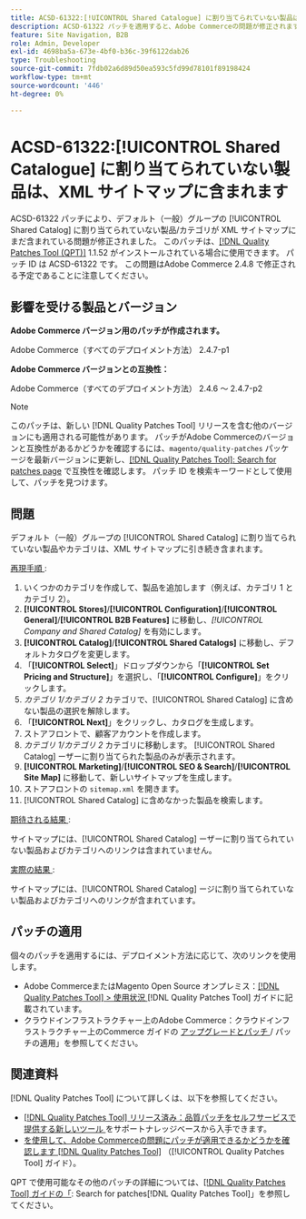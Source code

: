 ```yaml
---
title: ACSD-61322:[!UICONTROL Shared Catalogue] に割り当てられていない製品は、XML サイトマップに含まれます
description: ACSD-61322 パッチを適用すると、Adobe Commerceの問題が修正されます。この問題では、デフォルト（一般）グループの [!UICONTROL Shared Catalog] に割り当てられていない products/categories が、XML サイトマップに引き続き含まれます。
feature: Site Navigation, B2B
role: Admin, Developer
exl-id: 4698ba5a-673e-4bf0-b36c-39f6122dab26
type: Troubleshooting
source-git-commit: 7fdb02a6d89d50ea593c5fd99d78101f89198424
workflow-type: tm+mt
source-wordcount: '446'
ht-degree: 0%

---
```


# ACSD-61322:[!UICONTROL Shared Catalogue] に割り当てられていない製品は、XML サイトマップに含まれます

ACSD-61322 パッチにより、デフォルト（一般）グループの [!UICONTROL Shared Catalog] に割り当てられていない製品/カテゴリが XML サイトマップにまだ含まれている問題が修正されました。 このパッチは、[[!DNL Quality Patches Tool (QPT)]](https://experienceleague.adobe.com/ja/docs/commerce-operations/tools/quality-patches-tool/quality-patches-tool-to-self-serve-quality-patches) 1.1.52 がインストールされている場合に使用できます。 パッチ ID は ACSD-61322 です。 この問題はAdobe Commerce 2.4.8 で修正される予定であることに注意してください。

## 影響を受ける製品とバージョン

**Adobe Commerce バージョン用のパッチが作成されます。**

Adobe Commerce（すべてのデプロイメント方法） 2.4.7-p1

**Adobe Commerce バージョンとの互換性：**

Adobe Commerce（すべてのデプロイメント方法） 2.4.6 ～ 2.4.7-p2

>[!NOTE]
>
>このパッチは、新しい [!DNL Quality Patches Tool] リリースを含む他のバージョンにも適用される可能性があります。 パッチがAdobe Commerceのバージョンと互換性があるかどうかを確認するには、`magento/quality-patches` パッケージを最新バージョンに更新し、[[!DNL Quality Patches Tool]: Search for patches page](https://experienceleague.adobe.com/tools/commerce-quality-patches/index.html?lang=ja) で互換性を確認します。 パッチ ID を検索キーワードとして使用して、パッチを見つけます。

## 問題

デフォルト（一般）グループの [!UICONTROL Shared Catalog] に割り当てられていない製品やカテゴリは、XML サイトマップに引き続き含まれます。

<u> 再現手順 </u>:

1. いくつかのカテゴリを作成して、製品を追加します（例えば、カテゴリ 1 とカテゴリ 2）。
1. **[!UICONTROL Stores]**/**[!UICONTROL Configuration]**/**[!UICONTROL General]**/**[!UICONTROL B2B Features]** に移動し、*[!UICONTROL Company and Shared Catalog]* を有効にします。
1. **[!UICONTROL Catalog]**/**[!UICONTROL Shared Catalogs]** に移動し、デフォルトカタログを変更します。
1. 「**[!UICONTROL Select]**」ドロップダウンから「**[!UICONTROL Set Pricing and Structure]**」を選択し、「**[!UICONTROL Configure]**」をクリックします。
1. *カテゴリ 1/カテゴリ 2* カテゴリで、[!UICONTROL Shared Catalog] に含めない製品の選択を解除します。
1. 「**[!UICONTROL Next]**」をクリックし、カタログを生成します。
1. ストアフロントで、顧客アカウントを作成します。
1. *カテゴリ 1/カテゴリ 2* カテゴリに移動します。 [!UICONTROL Shared Catalog] ーザーに割り当てられた製品のみが表示されます。
1. **[!UICONTROL Marketing]**/**[!UICONTROL SEO & Search]**/**[!UICONTROL Site Map]** に移動して、新しいサイトマップを生成します。
1. ストアフロントの `sitemap.xml` を開きます。
1. [!UICONTROL Shared Catalog] に含めなかった製品を検索します。

<u> 期待される結果 </u>:

サイトマップには、[!UICONTROL Shared Catalog] ーザーに割り当てられていない製品およびカテゴリへのリンクは含まれていません。

<u> 実際の結果 </u>:

サイトマップには、[!UICONTROL Shared Catalog] ージに割り当てられていない製品およびカテゴリへのリンクが含まれています。

## パッチの適用

個々のパッチを適用するには、デプロイメント方法に応じて、次のリンクを使用します。

* Adobe CommerceまたはMagento Open Source オンプレミス：[[!DNL Quality Patches Tool] > 使用状況 ](/help/tools/quality-patches-tool/usage.md) [!DNL Quality Patches Tool] ガイドに記載されています。
* クラウドインフラストラクチャー上のAdobe Commerce：クラウドインフラストラクチャー上のCommerce ガイドの [ アップグレードとパッチ ](https://experienceleague.adobe.com/docs/commerce-cloud-service/user-guide/develop/upgrade/apply-patches.html?lang=ja)/ パッチの適用」を参照してください。

## 関連資料

[!DNL Quality Patches Tool] について詳しくは、以下を参照してください。

* [[!DNL Quality Patches Tool]  リリース済み：品質パッチをセルフサービスで提供する新しいツール ](https://experienceleague.adobe.com/ja/docs/commerce-operations/tools/quality-patches-tool/quality-patches-tool-to-self-serve-quality-patches) をサポートナレッジベースから入手できます。
* [ を使用して、Adobe Commerceの問題にパッチが適用できるかどうかを確認します  [!DNL Quality Patches Tool]](/help/tools/quality-patches-tool/patches-available-in-qpt/check-patch-for-magento-issue-with-magento-quality-patches.md) （[!UICONTROL Quality Patches Tool] ガイド）。


QPT で使用可能なその他のパッチの詳細については、[[!DNL Quality Patches Tool] ガイドの「](https://experienceleague.adobe.com/tools/commerce-quality-patches/index.html?lang=ja): Search for patches[!DNL Quality Patches Tool]」を参照してください。
